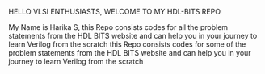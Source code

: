 HELLO VLSI ENTHUSIASTS, WELCOME TO MY HDL-BITS REPO

My Name is Harika S,
this Repo consists codes for all the problem statements from the HDL BITS website and can help you in your journey to learn Verilog from the scratch
this Repo consists codes for some of the problem statements from the HDL BITS website and can help you in your journey to learn Verilog from the scratch
